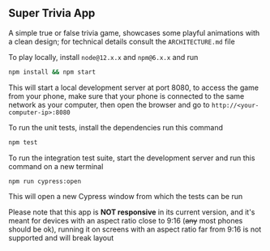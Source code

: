 ## Super Trivia App

A simple true or false trivia game, showcases some playful animations with a clean design; for technical details consult the `ARCHITECTURE.md` file

To play locally, install `node@12.x.x` and `npm@6.x.x` and run

```bash
npm install && npm start
```

This will start a local development server at port 8080, to access the game from your phone, make sure that your phone is connected to the same network as your computer, then open the browser and go to `http://<your-computer-ip>:8080`

To run the unit tests, install the dependencies run this command

```bash
npm test
```

To run the integration test suite, start the development server and run this command on a new terminal

```bash
npm run cypress:open
```

This will open a new Cypress window from which the tests can be run

Please note that this app is __NOT responsive__ in its current version, and it's meant for devices with an aspect ratio close to 9:16 (~~any~~ most phones should be ok), running it on screens with an aspect ratio far from 9:16 is not supported and will break layout

